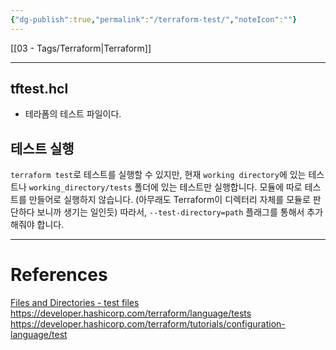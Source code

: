 ```yaml
---
{"dg-publish":true,"permalink":"/terraform-test/","noteIcon":""}
---
```


[[03 - Tags/Terraform\|Terraform]]

---
## tftest.hcl
- 테라폼의 테스트 파일이다.
## 테스트 실행
`terraform test`로 테스트를 실행할 수 있지만, 현재 `working directory`에 있는 테스트나 `working_directory/tests` 폴더에 있는 테스트만 실행합니다.
모듈에 따로 테스트를 만들어로 실행하지 않습니다. (아무래도 Terraform이 디렉터리 자체를 모듈로 판단하다 보니까 생기는 일인듯)
따라서, `--test-directory=path` 플래그를 통해서 추가해줘야 합니다.

---
# References
[Files and Directories - test files](https://developer.hashicorp.com/terraform/language/files/tests)
https://developer.hashicorp.com/terraform/language/tests
https://developer.hashicorp.com/terraform/tutorials/configuration-language/test